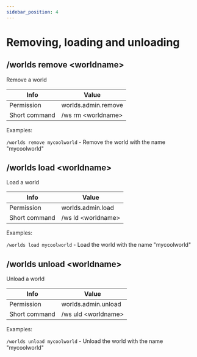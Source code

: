 ```yaml
---
sidebar_position: 4
---
```


# Removing, loading and unloading

## /worlds remove &#60;worldname&#62;

Remove a world

| Info          | Value                      |
| ------------- | -------------------------- |
| Permission    | worlds.admin.remove        |
| Short command | /ws rm &#60;worldname&#62; |

Examples:

`/worlds remove mycoolworld` - Remove the world with the name "mycoolworld"

## /worlds load &#60;worldname&#62;

Load a world

| Info          | Value                      |
| ------------- | -------------------------- |
| Permission    | worlds.admin.load          |
| Short command | /ws ld &#60;worldname&#62; |

Examples:

`/worlds load mycoolworld` - Load the world with the name "mycoolworld"

## /worlds unload &#60;worldname&#62;

Unload a world

| Info          | Value                       |
| ------------- | --------------------------- |
| Permission    | worlds.admin.unload         |
| Short command | /ws uld &#60;worldname&#62; |

Examples:

`/worlds unload mycoolworld` - Unload the world with the name "mycoolworld"
